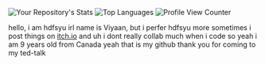 ![Your Repository's Stats](https://github-readme-stats.vercel.app/api?username=hdfsyu&show_icons=true)
![Top Languages](https://github-readme-stats.vercel.app/api/top-langs/?username=hdfsyu&theme=blue-green)
![Profile View Counter](https://komarev.com/ghpvc/?username=hdfsyu)

hello, i am hdfsyu irl name is Viyaan, but i perfer hdfsyu more
sometimes i post things on [itch.io](https://hdfsyu.itch.io)
and uh i dont really collab much when i code so yeah
i am 9 years old from Canada
yeah that is my github thank you for coming to my ted-talk
